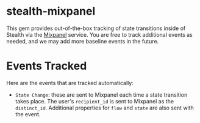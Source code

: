 # stealth-mixpanel

This gem provides out-of-the-box tracking of state transitions inside of Stealth via the [Mixpanel](https://mixpanel.com) service. You are free to track additional events as needed, and we may add more baseline events in the future.

# Events Tracked

Here are the events that are tracked automatically:

* `State Change`: these are sent to Mixpanel each time a state transition takes place. The user's `recipient_id` is sent to Mixpanel as the `distinct_id`. Additional properties for `flow` and `state` are also sent with the event.
